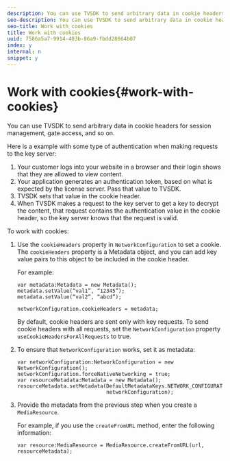 ```yaml
---
description: You can use TVSDK to send arbitrary data in cookie headers for session management, gate access, and so on.
seo-description: You can use TVSDK to send arbitrary data in cookie headers for session management, gate access, and so on.
seo-title: Work with cookies
title: Work with cookies
uuid: 7586a5a7-9914-403b-86a9-fbdd28664b07
index: y
internal: n
snippet: y
---
```


# Work with cookies{#work-with-cookies}

You can use TVSDK to send arbitrary data in cookie headers for session management, gate access, and so on.

Here is a example with some type of authentication when making requests to the key server:

1. Your customer logs into your website in a browser and their login shows that they are allowed to view content. 
1. Your application generates an authentication token, based on what is expected by the license server. Pass that value to TVSDK. 
1. TVSDK sets that value in the cookie header. 
1. When TVSDK makes a request to the key server to get a key to decrypt the content, that request contains the authentication value in the cookie header, so the key server knows that the request is valid.

To work with cookies: 

1. Use the `cookieHeaders` property in `NetworkConfiguration` to set a cookie. The `cookieHeaders` property is a Metadata object, and you can add key value pairs to this object to be included in the cookie header.

   For example:

   ```
   var metadata:Metadata = new Metadata(); 
   metadata.setValue(“val1”, “12345”); 
   metadata.setValue(“val2”, “abcd”); 
     
   networkConfiguration.cookieHeaders = metadata;
   ```

   By default, cookie headers are sent only with key requests. To send cookie headers with all requests, set the `NetworkConfiguration` property `useCookieHeadersForAllRequests` to true. 

1. To ensure that `NetworkConfiguration` works, set it as metadata:

   ```
   var networkConfiguration:NetworkConfiguration = new NetworkConfiguration(); 
   networkConfiguration.forceNativeNetworking = true; 
   var resourceMetadata:Metadata = new Metadata(); 
   resourceMetadata.setMetadata(DefaultMetadataKeys.NETWORK_CONFIGURATION_KEY,  
                                networkConfiguration);
   ```

1. Provide the metadata from the previous step when you create a `MediaResource`.

   For example, if you use the `createFromURL` method, enter the following information: 

   ```
   var resource:MediaResource = MediaResource.createFromURL(url, resourceMetadata);
   ```

